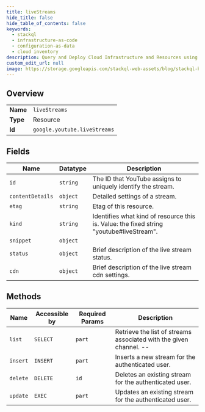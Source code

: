 ```yaml
---
title: liveStreams
hide_title: false
hide_table_of_contents: false
keywords:
  - stackql
  - infrastructure-as-code
  - configuration-as-data
  - cloud inventory
description: Query and Deploy Cloud Infrastructure and Resources using SQL
custom_edit_url: null
image: https://storage.googleapis.com/stackql-web-assets/blog/stackql-blog-post-featured-image.png
---
```

  
    

## Overview
<table><tbody>
<tr><td><b>Name</b></td><td><code>liveStreams</code></td></tr>
<tr><td><b>Type</b></td><td>Resource</td></tr>
<tr><td><b>Id</b></td><td><code>google.youtube.liveStreams</code></td></tr>
</tbody></table>

## Fields
| Name | Datatype | Description |
| ---- | -------- | ----------- |
| `id` | `string` | The ID that YouTube assigns to uniquely identify the stream. |
| `contentDetails` | `object` | Detailed settings of a stream. |
| `etag` | `string` | Etag of this resource. |
| `kind` | `string` | Identifies what kind of resource this is. Value: the fixed string "youtube#liveStream". |
| `snippet` | `object` |  |
| `status` | `object` | Brief description of the live stream status. |
| `cdn` | `object` | Brief description of the live stream cdn settings. |
## Methods
| Name | Accessible by | Required Params | Description |
| ---- | ------------- | --------------- | ----------- |
| `list` | `SELECT` | `part` | Retrieve the list of streams associated with the given channel. -- |
| `insert` | `INSERT` | `part` | Inserts a new stream for the authenticated user. |
| `delete` | `DELETE` | `id` | Deletes an existing stream for the authenticated user. |
| `update` | `EXEC` | `part` | Updates an existing stream for the authenticated user. |
